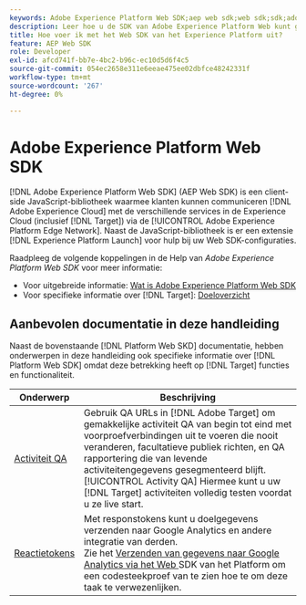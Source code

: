 ```yaml
---
keywords: Adobe Experience Platform Web SDK;aep web sdk;web sdk;sdk;adobe Experience cloud;platform edge network;adobe Experience platform edge network;edge network;aep edge network
description: Leer hoe u de SDK van Adobe Experience Platform Web kunt gebruiken om via het AEP Edge Network te communiceren met de verschillende services in de Adobe Experience Cloud.
title: Hoe voer ik met het Web SDK van het Experience Platform uit?
feature: AEP Web SDK
role: Developer
exl-id: afcd741f-bb7e-4bc2-b96c-ec10d5d6f4c5
source-git-commit: 054ec2658e311e6eeae475ee02dbfce48242331f
workflow-type: tm+mt
source-wordcount: '267'
ht-degree: 0%

---
```


# Adobe Experience Platform Web SDK

[!DNL Adobe Experience Platform Web SDK] (AEP Web SDK) is een client-side JavaScript-bibliotheek waarmee klanten kunnen communiceren  [!DNL Adobe Experience Cloud] met de verschillende services in de Experience Cloud (inclusief  [!DNL Target]) via de  [!UICONTROL Adobe Experience Platform Edge Network]. Naast de JavaScript-bibliotheek is er een extensie [!DNL Experience Platform Launch] voor hulp bij uw Web SDK-configuraties.

Raadpleeg de volgende koppelingen in de Help van *Adobe Experience Platform Web SDK* voor meer informatie:

* Voor uitgebreide informatie: [Wat is Adobe Experience Platform Web SDK](https://experienceleague.adobe.com/docs/experience-platform/edge/home.html)
* Voor specifieke informatie over [!DNL Target]: [Doeloverzicht](https://experienceleague.adobe.com/docs/experience-platform/edge/personalization/adobe-target/target-overview.html)

## Aanbevolen documentatie in deze handleiding

Naast de bovenstaande [!DNL Platform Web SKD] documentatie, hebben onderwerpen in deze handleiding ook specifieke informatie over [!DNL Platform Web SDK] omdat deze betrekking heeft op [!DNL Target] functies en functionaliteit.

| Onderwerp | Beschrijving |
| --- | --- |
| [Activiteit QA](/help/c-activities/c-activity-qa/activity-qa.md) | Gebruik QA URLs in [!DNL Adobe Target] om gemakkelijke activiteit QA van begin tot eind met voorproefverbindingen uit te voeren die nooit veranderen, facultatieve publiek richten, en QA rapportering die van levende activiteitengegevens gesegmenteerd blijft. [!UICONTROL Activity QA] Hiermee kunt u uw  [!DNL Target] activiteiten volledig testen voordat u ze live start. |
| [Reactietokens](/help/administrating-target/response-tokens.md) | Met responstokens kunt u doelgegevens verzenden naar Google Analytics en andere integratie van derden.<br>Zie het  [Verzenden van gegevens naar Google Analytics via het Web ](/help/administrating-target/response-tokens.md#platform-web-sdk) SDK van het Platform om een codesteekproef van te zien hoe te om deze taak te verwezenlijken. |
